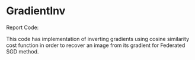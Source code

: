 # GradientInv
Report Code:

This code has implementation of inverting gradients using cosine similarity cost function in order to recover an image from its gradient for Federated SGD method.

